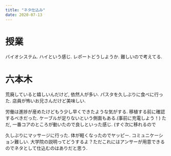 ```yaml
---
title: "ネタ仕込み"
date: 2020-07-13
---
```


# 授業
バイオシステム. ハイという感じ. レポートどうしようか. 難しいので考えてる.

# 六本木
荒廃していると嬉しいんだけど, 依然人が多い. パスタを久しぶりに食べに行った. 店員が怖いお兄さんだけど美味しい.

労働は進捗が産めたけどもう少し早くできたような気がする. 移植する前に確認するべきだった. ケーブルが足りないという側面もある.(事前に充電しよう！) 
ただ, 一番コアのところが動いたので良しといった感じ. (すぐ次に移れるので

久しぶりにマッサージに行った. 体が軽くなったのでヤッピー. コミュニケーション難しい. 大学院の説明ってどうするよ？ただこれにはアンサーが用意できるのでネタとして仕込むのはありだと思う.
